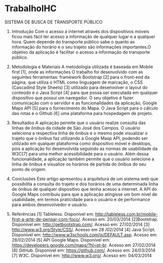 TrabalhoIHC
===========

SISTEMA DE BUSCA DE TRANSPORTE PÚBLICO

1. Introdução
Com o acesso a internet através dos dispositivos móveis ficou mais fácil ter acesso a informação de qualquer lugar e a qualquer hora. Quem depende do transporte público sabe o quanto as informação do horário e o seu trajeto são informações importantes.O objetivo da aplicação é facilitar o acesso a informação do transporte público.

2. Metodologia e Materiais
A metodologia utilizada é baseada em Mobile first [1], onde as informações O trabalho foi desenvolvido com as seguintes ferramentas: framework Bootstrap [2] para o front-end da página, que utiliza o HTML como linguagem de marcação, o CSS (Cascadind Style Sheets) [3] utilizado para desenvolver o layout do conteúdo e o Java Script [4] para que possa ser executada em qualquer dispositivo que possui um navegador. O seu objetivo é fazer comunicação com o servidor e as funcionalidades da aplicação, Google Maps API [5] para o fornecimento do Mapa. O Java Script para o cálculo das rotas e o Github [6] uma plataforma para hospedagem de projeto.
  
3. Resultados
A aplicação permite que o usuário realize consulta das linhas de ônibus da cidade de São José dos Campos. O usuário seleciona a respectiva linha de ônibus e o mesmo pode visualizar o trajeto que o ônibus faz utilizando a Google Masp API, podendo ser utilizado em qualquer plataforma como dispositivo móvel e desktops, pois a aplicação foi desenvolvida seguindo as normas de usabilidade da W3C[7] para uma melhor acessibilidade para o usuário. Além dessa funcionalidade, a aplicação também permite que o usuário selecione a linha de ônibus e visualize os horários de partida do ônibus do seu ponto de origem.

4. Conclusões
Este artigo apresentou a arquitetura de um sistema web que possibilita a consulta do trajeto e dos horários de uma determinada linha de ônibus de qualquer dispositivo que tenha acesso a internet. A API do Google Maps contribuiu para que a aplicação atingisse um bom nível de usabilidade, em termos praticidade para o usuário e de performance para ambos desenvolvedor e usuário.

5. Referências
[1] Tableless. Disponível em: http://tableless.com.br/mobile-first-a-arte-de-pensar-com-foco/. Acesso em: 20/03/2014
[2]Bootstrap. Disponível em: http://getbootstrap.com/. Acesso em: 27/02/2014
[3] http://www.w3.org/Style/CSS/. Acesso em 28 /02/2014
[4] Java Script. Disponível em: http://www.w3schools.com/js/DEFAULT.asp. Acesso em: 28/02/2014
[5] API Google Maps. Disponível em: https://developers.google.com/maps/?hl=pt-br. Acesso em 27/02/2014
[6] GitHub. Disponível em: https://github.com/. Acesso em: 24/03/2014
[7] W3C. Disponível em: http://www.w3.org/. Acesso em: 04/03/2014
